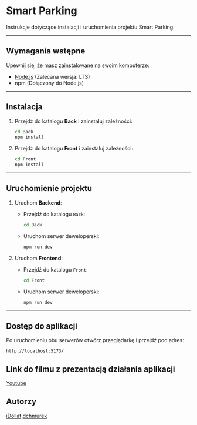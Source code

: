 # Smart Parking

Instrukcje dotyczące instalacji i uruchomienia projektu Smart Parking.

---

## Wymagania wstępne

Upewnij się, że masz zainstalowane na swoim komputerze:

- [Node.js](https://nodejs.org/) (Zalecana wersja: LTS)
- npm (Dołączony do Node.js)

---

## Instalacja

1. Przejdź do katalogu **Back** i zainstaluj zależności:

   ```bash
   cd Back
   npm install
   ```

2. Przejdź do katalogu **Front** i zainstaluj zależności:

   ```bash
   cd Front
   npm install
   ```

---

## Uruchomienie projektu

1. Uruchom **Backend**:

   - Przejdź do katalogu `Back`:
     ```bash
     cd Back
     ```
   - Uruchom serwer deweloperski:
     ```bash
     npm run dev
     ```

2. Uruchom **Frontend**:

   - Przejdź do katalogu `Front`:
     ```bash
     cd Front
     ```
   - Uruchom serwer deweloperski:
     ```bash
     npm run dev
     ```

---

## Dostęp do aplikacji

Po uruchomieniu obu serwerów otwórz przeglądarkę i przejdź pod adres:

```
http://localhost:5173/
```
## Link do filmu z prezentacją działania aplikacji

[Youtube](https://youtu.be/X8_hpkz_-mw)

## Autorzy

[iDollat](https://github.com/iDollat)
[dchmurek](https://github.com/dchmurek) 